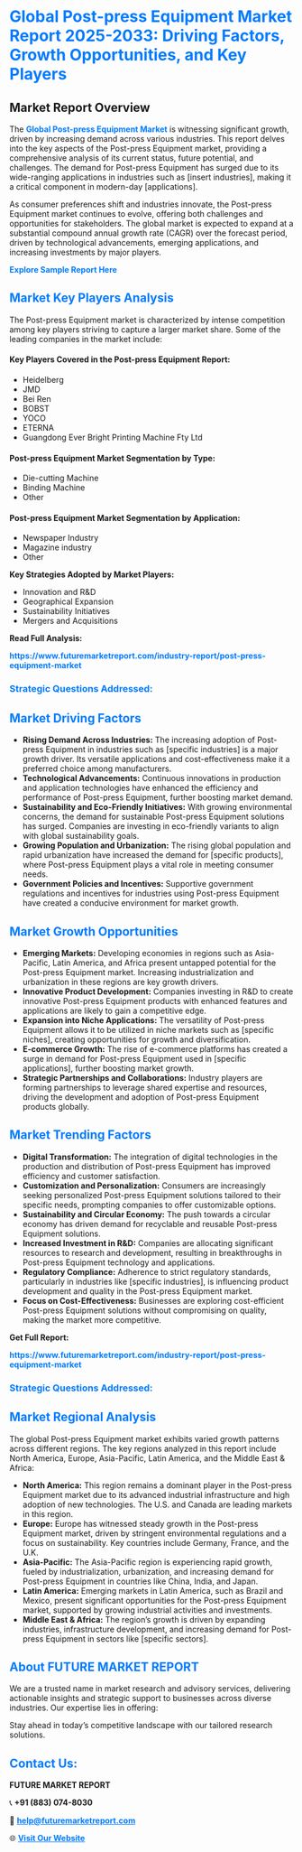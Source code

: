 <h1 style="color: #007BFF;">Global Post-press Equipment Market Report 2025-2033: Driving Factors, Growth Opportunities, and Key Players</h1>

<section id="overview">
<h2>Market Report Overview</h2>
<p>The <a href="https://www.futuremarketreport.com/industry-report/post-press-equipment-market" style="color: #007BFF; text-decoration: none;"><strong>Global Post-press Equipment Market</strong></a> is witnessing significant growth, driven by increasing demand across various industries. This report delves into the key aspects of the Post-press Equipment market, providing a comprehensive analysis of its current status, future potential, and challenges. The demand for Post-press Equipment has surged due to its wide-ranging applications in industries such as [insert industries], making it a critical component in modern-day [applications].</p>
<p>As consumer preferences shift and industries innovate, the Post-press Equipment market continues to evolve, offering both challenges and opportunities for stakeholders. The global market is expected to expand at a substantial compound annual growth rate (CAGR) over the forecast period, driven by technological advancements, emerging applications, and increasing investments by major players.</p>
</section>

<section id="overview">
<p><a href="https://www.futuremarketreport.com/request-sample/reportId=86376" style="color: #007BFF; text-decoration: none;"><strong>Explore Sample Report Here</strong></a></p>
</section>

<section id="key-players">
<h2 style="color: #007BFF;">Market Key Players Analysis</h2>
<p>The Post-press Equipment market is characterized by intense competition among key players striving to capture a larger market share. Some of the leading companies in the market include:</p>
<h4>Key Players Covered in the Post-press Equipment Report:</h4>
<ul><li>Heidelberg</li><li>JMD</li><li>Bei Ren</li><li>BOBST</li><li>YOCO</li><li>ETERNA</li><li>Guangdong Ever Bright Printing Machine Fty Ltd</li></ul>
<h4>Post-press Equipment Market Segmentation by Type:</h4>
<ul><li>Die-cutting Machine</li><li>Binding Machine</li><li>Other</li></ul>

<h4>Post-press Equipment Market Segmentation by Application:</h4>
<ul><li>Newspaper Industry</li><li>Magazine industry</li><li>Other</li></ul>
<p><strong>Key Strategies Adopted by Market Players:</strong></p>
<ul>
<li>Innovation and R&D</li>
<li>Geographical Expansion</li>
<li>Sustainability Initiatives</li>
<li>Mergers and Acquisitions</li>
</ul>
</section>

<section>
<p><strong>Read Full Analysis: </strong></p><a href="https://www.futuremarketreport.com/industry-report/post-press-equipment-market" style="color: #007BFF; text-decoration: none;"><strong>https://www.futuremarketreport.com/industry-report/post-press-equipment-market</strong></a>
<h3 style="color: #007BFF;">Strategic Questions Addressed:</h3>
</section>

<section id="driving-factors">
<h2 style="color: #007BFF;">Market Driving Factors</h2>
<ul>
<li><strong>Rising Demand Across Industries:</strong> The increasing adoption of Post-press Equipment in industries such as [specific industries] is a major growth driver. Its versatile applications and cost-effectiveness make it a preferred choice among manufacturers.</li>
<li><strong>Technological Advancements:</strong> Continuous innovations in production and application technologies have enhanced the efficiency and performance of Post-press Equipment, further boosting market demand.</li>
<li><strong>Sustainability and Eco-Friendly Initiatives:</strong> With growing environmental concerns, the demand for sustainable Post-press Equipment solutions has surged. Companies are investing in eco-friendly variants to align with global sustainability goals.</li>
<li><strong>Growing Population and Urbanization:</strong> The rising global population and rapid urbanization have increased the demand for [specific products], where Post-press Equipment plays a vital role in meeting consumer needs.</li>
<li><strong>Government Policies and Incentives:</strong> Supportive government regulations and incentives for industries using Post-press Equipment have created a conducive environment for market growth.</li>
</ul>
</section>

<section id="growth-opportunities">
<h2 style="color: #007BFF;">Market Growth Opportunities</h2>
<ul>
<li><strong>Emerging Markets:</strong> Developing economies in regions such as Asia-Pacific, Latin America, and Africa present untapped potential for the Post-press Equipment market. Increasing industrialization and urbanization in these regions are key growth drivers.</li>
<li><strong>Innovative Product Development:</strong> Companies investing in R&D to create innovative Post-press Equipment products with enhanced features and applications are likely to gain a competitive edge.</li>
<li><strong>Expansion into Niche Applications:</strong> The versatility of Post-press Equipment allows it to be utilized in niche markets such as [specific niches], creating opportunities for growth and diversification.</li>
<li><strong>E-commerce Growth:</strong> The rise of e-commerce platforms has created a surge in demand for Post-press Equipment used in [specific applications], further boosting market growth.</li>
<li><strong>Strategic Partnerships and Collaborations:</strong> Industry players are forming partnerships to leverage shared expertise and resources, driving the development and adoption of Post-press Equipment products globally.</li>
</ul>
</section>

<section id="trending-factors">
<h2 style="color: #007BFF;">Market Trending Factors</h2>
<ul>
<li><strong>Digital Transformation:</strong> The integration of digital technologies in the production and distribution of Post-press Equipment has improved efficiency and customer satisfaction.</li>
<li><strong>Customization and Personalization:</strong> Consumers are increasingly seeking personalized Post-press Equipment solutions tailored to their specific needs, prompting companies to offer customizable options.</li>
<li><strong>Sustainability and Circular Economy:</strong> The push towards a circular economy has driven demand for recyclable and reusable Post-press Equipment solutions.</li>
<li><strong>Increased Investment in R&D:</strong> Companies are allocating significant resources to research and development, resulting in breakthroughs in Post-press Equipment technology and applications.</li>
<li><strong>Regulatory Compliance:</strong> Adherence to strict regulatory standards, particularly in industries like [specific industries], is influencing product development and quality in the Post-press Equipment market.</li>
<li><strong>Focus on Cost-Effectiveness:</strong> Businesses are exploring cost-efficient Post-press Equipment solutions without compromising on quality, making the market more competitive.</li>
</ul>
</section>

<section>
<p><strong>Get Full Report: </strong></p><a href="https://www.futuremarketreport.com/industry-report/post-press-equipment-market" style="color: #007BFF; text-decoration: none;"><strong>https://www.futuremarketreport.com/industry-report/post-press-equipment-market</strong></a>
<h3 style="color: #007BFF;">Strategic Questions Addressed:</h3>
</section>


<section id="regional-analysis">
<h2 style="color: #007BFF;">Market Regional Analysis</h2>
<p>The global Post-press Equipment market exhibits varied growth patterns across different regions. The key regions analyzed in this report include North America, Europe, Asia-Pacific, Latin America, and the Middle East & Africa:</p>
<ul>
<li><strong>North America:</strong> This region remains a dominant player in the Post-press Equipment market due to its advanced industrial infrastructure and high adoption of new technologies. The U.S. and Canada are leading markets in this region.</li>
<li><strong>Europe:</strong> Europe has witnessed steady growth in the Post-press Equipment market, driven by stringent environmental regulations and a focus on sustainability. Key countries include Germany, France, and the U.K.</li>
<li><strong>Asia-Pacific:</strong> The Asia-Pacific region is experiencing rapid growth, fueled by industrialization, urbanization, and increasing demand for Post-press Equipment in countries like China, India, and Japan.</li>
<li><strong>Latin America:</strong> Emerging markets in Latin America, such as Brazil and Mexico, present significant opportunities for the Post-press Equipment market, supported by growing industrial activities and investments.</li>
<li><strong>Middle East & Africa:</strong> The region’s growth is driven by expanding industries, infrastructure development, and increasing demand for Post-press Equipment in sectors like [specific sectors].</li>
</ul>
</section>

<footer>
<h2 style="color: #007BFF;">About FUTURE MARKET REPORT</h2>
<p>We are a trusted name in market research and advisory services, delivering actionable insights and strategic support to businesses across diverse industries. Our expertise lies in offering:</p>

<p>Stay ahead in today’s competitive landscape with our tailored research solutions.</p>

<h2 style="color: #007BFF;">Contact Us:</h2>
<p><strong>FUTURE MARKET REPORT</strong></p>
<p>📞 <strong>+91 (883) 074-8030</strong></p>
<p>📧 <strong><a href="mailto:help@futuremarketreport.com" style="color: #007BFF;">help@futuremarketreport.com</a></strong></p>
<p>🌐 <strong><a href="https://www.futuremarketreport.com/" style="color: #007BFF;">Visit Our Website</a></strong></p>
</footer>